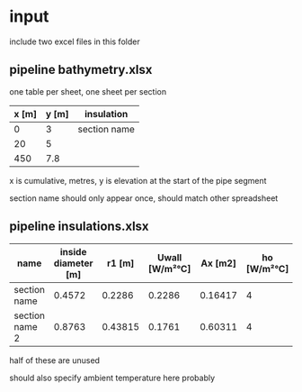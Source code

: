 # input

include two excel files in this folder

## pipeline bathymetry.xlsx

one table per sheet, one sheet per section

| x [m] | y [m] | insulation   |
| ----- | ----- | ------------ |
| 0     | 3     | section name |
| 20    | 5     |              |
| 450   | 7.8   |              |

x is cumulative, metres, y is elevation at the start of the pipe segment

section name should only appear once, should match other spreadsheet

## pipeline insulations.xlsx

| name           | inside diameter [m] | r1 [m]  | Uwall [W/m²°C] | Ax [m2] | ho [W/m²°C] |
| -------------- | ------------------- | ------- | -------------- | ------- | ----------- |
| section name   | 0.4572              | 0.2286  | 0.2286         | 0.16417 | 4           |
| section name 2 | 0.8763              | 0.43815 | 0.1761         | 0.60311 | 4           |

half of these are unused

should also specify ambient temperature here probably
